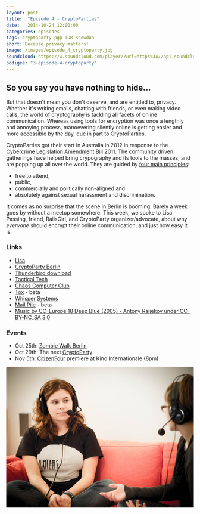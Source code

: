 ```yaml
---
layout: post
title:  "Episode 4 - CryptoParties"
date:   2014-10-24 12:00:00
categories: episodes
tags: cryptoparty pgp TOR snowdon
short: Because privacy matters!
image: /images/episode_4_cryptoparty.jpg
soundcloud: https://w.soundcloud.com/player/?url=https%3A//api.soundcloud.com/tracks/173530696%3Fsecret_token%3Ds-Da3hY&amp;color=ff5500&amp;auto_play=false&amp;hide_related=false&amp;show_comments=true&amp;show_user=true&amp;show_reposts=false
podigee: "3-episode-4-cryptoparty"
---
```


## So you say you have nothing to hide...

But that doesn't mean you don't deserve, and are entitled to, privacy. Whether it's writing emails, chatting with friends, or even making video calls, the world of cryptography is tackling all facets of online communication. Whereas using tools for encryption was once a lengthly and annoying process, manoevering silently online is getting easier and more accessible by the day, due in part to CryptoParties.

CryptoParties got their start in Australia in 2012 in response to the [Cybercrime Legislation Amendment Bill 2011](http://en.wikipedia.org/wiki/CryptoParty). The community driven gatherings have helped bring crypography and its tools to the masses, and are popping up all over the world. They are guided by [four main principles](http://www.cryptoparty.in/guiding_principles):

* free to attend,
* public,
* commercially and politically non-aligned and
* absolutely against sexual harassment and discrimination.

It comes as no surprise that the scene in Berlin is booming. Barely a week goes by without a meetup somewhere. This week, we spoke to Lisa Passing, friend, RailsGirl, and CryptoParty organizer/advocate, about why _everyone_ should encrypt their online communication, and just how easy it is.

### Links
* [Lisa](http://lislis.de/)
* [CryptoParty Berlin](http://www.cryptoparty.in/berlin)
* [Thunderbird download](https://www.mozilla.org/en-US/thunderbird/)
* [Tactical Tech](https://tacticaltech.org/)
* [Chaos Computer Club](http://www.ccc.de/en/)
* [Tox](https://tox.im/) - beta
* [Whisper Systems](https://whispersystems.org/)
* [Mail Pile](https://www.mailpile.is/) - beta
* [Music by CC-Europe 18 Deep Blue (2005) - Antony Raijekov under CC-BY-NC_SA 3.0](https://soundcloud.com/cc-europe/18-deep-blue-2005-antony)

### Events
* Oct 25th: [Zombie Walk Berlin](https://www.facebook.com/events/349924111835851/)
* Oct 29th: The next [CryptoParty](http://www.cryptoparty.in/berlin)
* Nov 5th: [CitizenFour](https://citizenfourfilm.com/) premiere at Kino Internationale (8pm)

![Lisa](/images/episode_4_cryptoparty.jpg)
